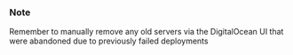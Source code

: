 

### Note

Remember to manually remove any old servers via the DigitalOcean UI that were abandoned due to previously failed deployments




